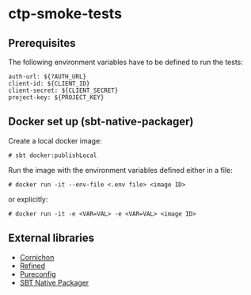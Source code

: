 # ctp-smoke-tests

## Prerequisites
The following environment variables have to be defined to run the tests:

```
auth-url: ${?AUTH_URL}
client-id: ${CLIENT_ID}
client-secret: ${CLIENT_SECRET}
project-key: ${PROJECT_KEY}
```
## Docker set up (sbt-native-packager)
Create a local docker image:
```
# sbt docker:publishLocal
```
Run the image with the environment variables defined either in a file:
```
# docker run -it --env-file <.env file> <image ID>
```
or explicitly:
```
# docker run -it -e <VAR=VAL> -e <VAR=VAL> <image ID>
```

## External libraries
* [Cornichon](https://github.com/agourlay/cornichon)
* [Refined](https://github.com/fthomas/refined)
* [Pureconfig](https://github.com/pureconfig/pureconfig/)
* [SBT Native Packager](https://www.scala-sbt.org/sbt-native-packager/index.html)


